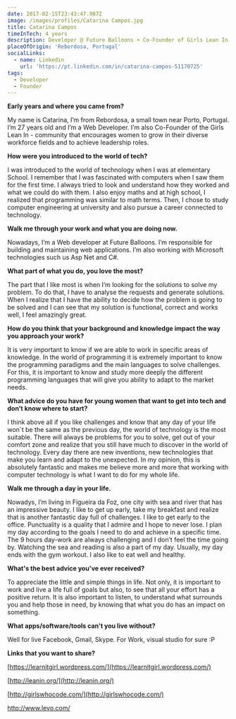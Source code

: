 ```yaml
---
date: 2017-02-15T23:43:47.987Z
image: /images/profiles/Catarina Campos.jpg
title: Catarina Campos
timeInTech: 4 years
description: Developer @ Future Balloons + Co-Founder of Girls Lean In
placeOfOrigin: 'Rebordosa, Portugal'
socialLinks:
  - name: Linkedin
    url: 'https://pt.linkedin.com/in/catarina-campos-51170725'
tags:
  - Developer
  - Founder
---
```


**Early years and where you came from?**

My name is Catarina, I’m from Rebordosa, a small town near Porto, Portugal. I’m 27 years old and I’m a Web Developer. I’m also Co-Founder of the Girls Lean In - community that encourages women to grow in their diverse workforce fields and to achieve leadership roles.

**How were you introduced to the world of tech?**

I was introduced to the world of technology when I was at elementary School. I remember that I was fascinated with computers when I saw them for the first time. I always tried to look and understand how they worked and what we could do with them. I also enjoy maths and at high school, I realized that programming was similar to math terms. Then, I chose to study computer engineering at university and also pursue a career connected to technology.

**Walk me through your work and what you are doing now.**

Nowadays, I’m a Web developer at Future Balloons. I’m responsible for building and maintaining web applications. I’m also working with Microsoft technologies such us Asp Net and C#.

**What part of what you do, you love the most?**

The part that I like most is when I’m looking for the solutions to solve my problem. To do that, I have to analyse the requests and generate solutions. When I realize that I have the ability to decide how the problem is going to be solved and I can see that my solution is functional, correct and works well, I feel amazingly great.

**How do you think that your background and knowledge impact the way you approach your work?**

It is very important to know if we are able to work in specific areas of knowledge. In the world of programming it is extremely important to know the programming paradigms and the main languages to solve challenges. For this, it is important to know and study more deeply the different programming languages that will give you ability to adapt to the market needs.

**What advice do you have for young women that want to get into tech and don’t know where to start?**

I think above all if you like challenges and know that any day of your life won´t be the same as the previous day, the world of technology is the most suitable. There will always be problems for you to solve, get out of your comfort zone and realize that you still have much to discover in the world of technology. Every day there are new inventions, new technologies that make you learn and adapt to the unexpected. In my opinion, this is absolutely fantastic and makes me believe more and more that working with computer technology is what I want to do for my whole life.

**Walk me through a day in your life.**

Nowadys, I’m living in Figueira da Foz, one city with sea and river that has an impressive beauty. I like to get up early, take my breakfast and realize that is another fantastic day full of challenges. I like to get early to the office. Punctuality is a quality that I admire and I hope to never lose. I plan my day according to the goals I need to do and achieve in a specific time. The 9 hours day-work are always challenging and I don’t feel the time going by. Watching the sea and reading is also a part of my day. Usually, my day ends with the gym workout. I also like to eat well and healthy.

**What's the best advice you've ever received?**

To appreciate the little and simple things in life. Not only, it is important to work and live a life full of goals but also, to see that all your effort has a positive return. It is also important to listen, to understand what surrounds you and help those in need, by knowing that what you do has an impact on something.

**What apps/software/tools can't you live without?**

Well for live Facebook, Gmail, Skype. For Work, visual studio for sure :P

**Links that you want to share?**

[https://learnitgirl.wordpress.com/](https://learnitgirl.wordpress.com/)

[http://leanin.org/](http://leanin.org/)

[http://girlswhocode.com/](http://girlswhocode.com/)

http://www.levo.com/
